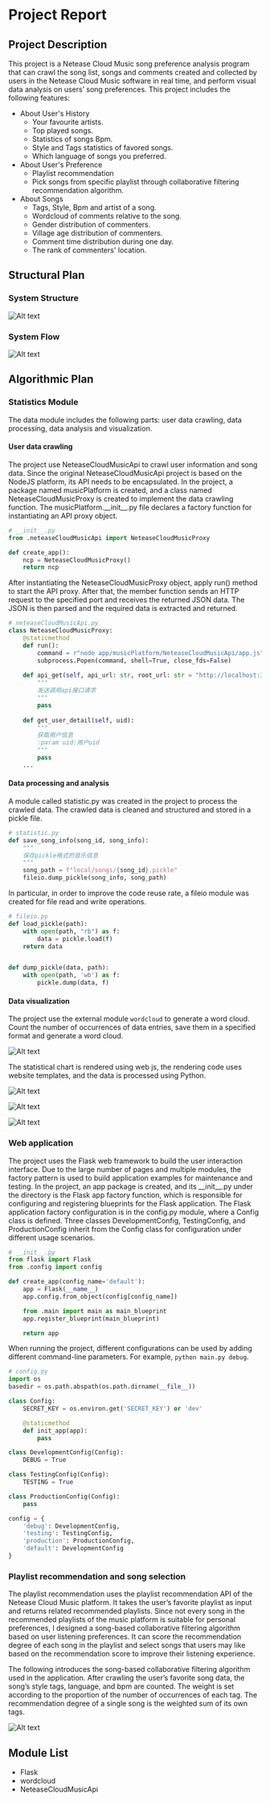 # Project Report

## Project Description

This project is a Netease Cloud Music song preference analysis program that can crawl the song list, songs and comments created and collected by users in the Netease Cloud Music software in real time, and perform visual data analysis on users’ song preferences. This project includes the following features:

- About User's History
    - Your favourite artists.
    - Top played songs.
    - Statistics of songs Bpm.
    - Style and Tags statistics of favored songs.
    - Which language of songs you preferred.
- About User's Preference
    - Playlist recommendation
    - Pick songs from specific playlist through collaborative filtering recommendation algorithm.
- About Songs
    - Tags, Style, Bpm and artist of a song.
    - Wordcloud of comments relative to the song.
    - Gender distribution of commenters.
    - Village age distribution of commenters.
    - Comment time distribution during one day.
    - The rank of commenters' location.


## Structural Plan

### System Structure

 ![Alt text](image.png)

### System Flow

 ![Alt text](image-1.png)


## Algorithmic Plan

### Statistics Module

The data module includes the following parts: user data crawling, data processing, data analysis and visualization.

#### User data crawling

The project use NeteaseCloudMusicApi to crawl user information and song data. Since the original NeteaseCloudMusicApi project is based on the NodeJS platform, its API needs to be encapsulated. In the project, a package named musicPlatform is created, and a class named NeteaseCloudMusicProxy is created to implement the data crawling function. The musicPlatform.\_\_init\_\_.py file declares a factory function for instantiating an API proxy object.

```python
# __init__.py
from .neteaseCloudMusicApi import NeteaseCloudMusicProxy

def create_app():
    ncp = NeteaseCloudMusicProxy()
    return ncp
```

After instantiating the NeteaseCloudMusicProxy object, apply run() method to start the API proxy. After that, the member function sends an HTTP request to the specified port and receives the returned JSON data. The JSON is then parsed and the required data is extracted and returned.

```Python
# neteaseCloudMusicApi.py
class NeteaseCloudMusicProxy:
    @staticmethod
    def run():
        command = r"node app/musicPlatform/NeteaseCloudMusicApi/app.js"
        subprocess.Popen(command, shell=True, close_fds=False)
    
    def api_get(self, api_url: str, root_url: str = "http://localhost:3000"):
        """
        发送调用api接口请求
        """
        pass
    
    def get_user_detail(self, uid):
        """
        获取用户信息
        :param uid:用户uid
        """
        pass
    ...
```

#### Data processing and analysis

A module called statistic.py was created in the project to process the crawled data. The crawled data is cleaned and structured and stored in a pickle file. 

```python
# statistic.py
def save_song_info(song_id, song_info):
    """
    保存pickle格式的音乐信息
    """
    song_path = f"local/songs/{song_id}.pickle"
    fileio.dump_pickle(song_info, song_path)
```

In particular, in order to improve the code reuse rate, a fileio module was created for file read and write operations.

```python
# fileio.py
def load_pickle(path):
    with open(path, "rb") as f:
        data = pickle.load(f)
    return data


def dump_pickle(data, path):
    with open(path, 'wb') as f:
        pickle.dump(data, f)
```

#### Data visualization

The project use the external module `wordcloud` to generate a word cloud. Count the number of occurrences of data entries, save them in a specified format and generate a word cloud. 

![Alt text](melody_style.jpg)

The statistical chart is rendered using web js, the rendering code uses website templates, and the data is processed using Python.

![Alt text](image-2.png)

![Alt text](image-3.png)

![Alt text](image-4.png)

### Web application

The project uses the Flask web framework to build the user interaction interface. Due to the large number of pages and multiple modules, the factory pattern is used to build application examples for maintenance and testing. In the project, an app package is created, and its \_\_init\_\_.py under the directory is the Flask app factory function, which is responsible for configuring and registering blueprints for the Flask application. The Flask application factory configuration is in the config.py module, where a Config class is defined. Three classes DevelopmentConfig, TestingConfig, and ProductionConfig inherit from the Config class for configuration under different usage scenarios.

```python
# __init__.py
from flask import Flask
from .config import config

def create_app(config_name='default'):
    app = Flask(__name__)
    app.config.from_object(config[config_name])

    from .main import main as main_blueprint
    app.register_blueprint(main_blueprint)

    return app
```

When running the project, different configurations can be used by adding different command-line parameters. For example, `python main.py debug`.

```python
# config.py
import os
basedir = os.path.abspath(os.path.dirname(__file__))

class Config:
    SECRET_KEY = os.environ.get('SECRET_KEY') or 'dev'

    @staticmethod
    def init_app(app):
        pass

class DevelopmentConfig(Config):
    DEBUG = True

class TestingConfig(Config):
    TESTING = True

class ProductionConfig(Config):
    pass

config = {
    'debug': DevelopmentConfig,
    'testing': TestingConfig,
    'production': ProductionConfig,
    'default': DevelopmentConfig
}
```

### Playlist recommendation and song selection

The playlist recommendation uses the playlist recommendation API of the Netease Cloud Music platform. It takes the user’s favorite playlist as input and returns related recommended playlists. Since not every song in the recommended playlists of the music platform is suitable for personal preferences, I designed a song-based collaborative filtering algorithm based on user listening preferences. It can score the recommendation degree of each song in the playlist and select songs that users may like based on the recommendation score to improve their listening experience.

The following introduces the song-based collaborative filtering algorithm used in the application. After crawling the user’s favorite song data, the song’s style tags, language, and bpm are counted. The weight is set according to the proportion of the number of occurrences of each tag. The recommendation degree of a single song is the weighted sum of its own tags.

![Alt text](image-5.png)

## Module List

- Flask
- wordcloud
- NeteaseCloudMusicApi




